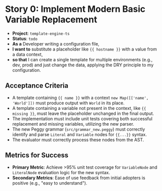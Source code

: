 # Story 0: Implement Modern Basic Variable Replacement

- **Project**: `template-engine-ts`
- **Status**: `todo`
- **As a** Developer writing a configuration file,
- **I want to** substitute a placeholder like `{{ hostname }}` with a value from a data context,
- **so that** I can create a single template for multiple environments (e.g., dev, prod) and just change the data, applying the DRY principle to my configuration.

## Acceptance Criteria

- A template containing `{{ name }}` with a context `new Map([['name', 'World']])` must produce output with `World` in its place.
- A template containing a variable not present in the context, like `{{ missing }}`, must leave the placeholder unchanged in the final output.
- The implementation must include unit tests covering both successful replacement and missing variables, utilizing the new parser.
- The new Peggy grammar (`src/grammar_new.peggy`) must correctly identify and parse `Literal` and `Variable` nodes for `{{...}}` syntax.
- The evaluator must correctly process these nodes from the AST.

## Metrics for Success

- **Primary Metric**: Achieve >95% unit test coverage for `VariableNode` and `LiteralNode` evaluation logic for the new syntax.
- **Secondary Metrics**: Ease of use feedback from initial adopters is positive (e.g., "easy to understand").

